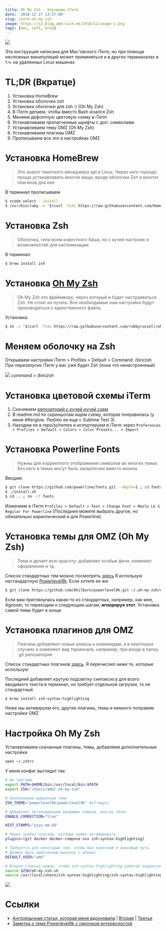 ```yaml
---
title: Oh My Zsh - Улучшаем iTerm
date: '2018-12-27 13:37:00'
slug: iterm-oh-my-zsh
image: https://s3.blog.amd-nick.me/2018/12/image-1.png
tags: [mac, soft, brew]
---
```


![](https://s3.blog.amd-nick.me/2018/12/image-1.png)

Эта инструкция написана для Mac'овского iTerm, но при помощи несложных манипуляций может применяться и в других термианалах в т.ч. на удаленных Linux машинах

<!--truncate-->

# TL;DR (Вкратце)

1. Установка HomeBrew
2. Установка оболочки zsh
3. Установка оболочки для zsh :) (Oh My Zsh)
4. В iTerm делаем, чтобы вместо Bash юзался Zsh
5. Меняем дефолтную цветовую схему в iTerm
6. Устанавливаем пропатченные шрифты с доп. символами
7. Устанавливаем тему OMZ (Oh My Zsh)
8. Устанавливаем плагины OMZ
9. Прописываем все это в настройках OMZ

# Установка HomeBrew

> Это аналог пакетного менеджера apt в Linux. Через него гораздо проще устанавливать многие вещи, вроде оболочки Zsh и многих плагинов для нее

В терминал прописываем

```bash
$ xcode-select --install
$ /usr/bin/ruby -e "$(curl -fsSL https://raw.githubusercontent.com/Homebrew/install/master/install)"
```


# Установка Zsh

> Оболочка, типа всем известного баша, но с кучей настроек и возможностей для кастомизации

В терминал:

```bash
$ brew install zsh
```

# Установка [Oh My Zsh](https://github.com/robbyrussell/oh-my-zsh)

> Oh My Zsh это фреймворк, через который и будет настраиваться Zsh. Не стоит их путать. Все необходимые нам настройки будут производиться с единственного файла.

Установка:

```bash
$ sh -c "$(curl -fsSL https://raw.githubusercontent.com/robbyrussell/oh-my-zsh/master/tools/install.sh)"
```

# Меняем оболочку на Zsh

Открываем настройки iTerm \> Profiles \> Default \> Command: /bin/zsh
При перезапуске iTerm у вас уже будет Zsh (пока что ненастроенный)

![](https://s3.blog.amd-nick.me/2018/12/image-2.png)
*command > /bin/zsh*


# Установка цветовой схемы iTerm

1. Скачиваем [репозиторий с кучей-кучей схем](https://github.com/mbadolato/iTerm2-Color-Schemes)
2. В readme.md по скриншотам ищем схему, которая понравилась (у меня Afterglow. Люблю ее еще с Sublime Text 3)
3. Находим ее в repo/schemes и испортируем в iTerm через `Preferences > Profiles > Default > Colors > Color Presets... > Import`

# Установка Powerline Fonts

> Нужны для корректного отображения символов во многих темах. Без него в темах могут быть закарлючки вместо иконок

Вводим:

```bash
$ git clone https://github.com/powerline/fonts.git --depth=1 ; cd fonts
$ ./install.sh
$ cd .. ; rm -rf fonts
```

Изменяем в iTerm `Profiles > Default > Text > Change Font > Meslo LG S Regular For Powerline` (Последнее можете выбрать другое, но обязательно кириллический и для Powerline)


# Установка темы для OMZ (Oh My Zsh)

> Тема и делает всю красоту: добавляет особые фичи, изменяет оформление и тд

Список стандартных тем можно посмотреть [здесь](https://github.com/robbyrussell/oh-my-zsh/wiki/themes)
Я использую нестандартную [Powerlevel9k](https://github.com/bhilburn/powerlevel9k). Если хотите ее же:

```bash
$ git clone https://github.com/bhilburn/powerlevel9k.git ~/.oh-my-zsh/custom/themes/powerlevel9k
```

Если вам приглянулась какая-то из стандартных, например, как мне, Agnoser, то переходим к следующим шагам, **игнорируя этот**. Установка самой темы будет в конце


# Установка плагинов для OMZ

> Плагины добавляют новые алиасы к коммандам, а в некоторых случаях и изменяют вид терминала, например, при входе в папку .git репозитория

Список стандартных плагинов [здесь](https://github.com/robbyrussell/oh-my-zsh/tree/master/plugins). Я перечислил ниже те, которые использую

Последний добавляет крутую подсветку синтаксиса для всего вводимого текста в терминал, но требует отдельной загрузки, тк не стандартный

```bash
$ brew install zsh-syntax-highlighting
```

Ниже мы активируем его, другие плагины, темы и немного поправим настройки OMZ


# Настройка Oh My Zsh

Устанавливаем скачанные плагины, темы, добавляем дополнительные настройки

```bash
open ~/.zshrc
```

У меня конфиг выглядит так:

```bash
# Не трогаем
export PATH=$HOME/bin:/usr/local/bin:$PATH
export ZSH="/Users/amd/.oh-my-zsh"

# Прописываем выбранную тему
ZSH_THEME="powerlevel9k/powerlevel9k" #af-magic

# Добавляет автокоррекцию вводимых команд, иногда сбоит
ENABLE_CORRECTION="true"

HIST_STAMPS="yyyy-mm-dd"

# Через пробел плагины, которые нужно активировать
plugins=(git docker docker-compose osx zsh-syntax-highlighting)

# Требуется для некоторых тем, чтобы был короткий и красивый путь
# Должно быть идентичным выхлопу с whoami
DEFAULT_USER="amd"

# Вторая строчка нужна, чтобы zsh-syntax-highlighting работал корректно
source $ZSH/oh-my-zsh.sh
source /usr/local/share/zsh-syntax-highlighting/zsh-syntax-highlighting.zsh
```

![](https://s3.blog.amd-nick.me/2018/12/image-3.png)

# Ссылки

- [Англоязычная статья, которая меня вдохновила](https://medium.com/ayuth/iterm2-zsh-oh-my-zsh-the-most-power-full-of-terminal-on-macos-bdb2823fb04c) | [Вторая](https://medium.com/swlh/power-up-your-terminal-using-oh-my-zsh-iterm2-c5a03f73a9fb) | [Третья](https://dev.to/aspittel/my-terminal-setup-iterm2--zsh--30lm)
- [Заметка о теме Powerlevel9k с парочкой интересностей](https://gist.github.com/kevin-smets/8568070)

